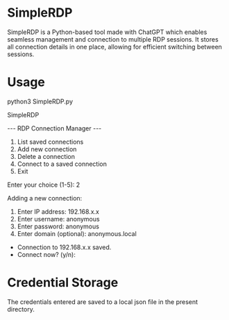 # SimpleRDP

SimpleRDP is a Python-based tool made with ChatGPT which enables seamless management and connection to multiple RDP sessions. It stores all connection details in one place, allowing for efficient switching between sessions.

# Usage

python3 SimpleRDP.py

SimpleRDP

--- RDP Connection Manager ---
1. List saved connections
2. Add new connection
3. Delete a connection
4. Connect to a saved connection
5. Exit

Enter your choice (1-5): 2

Adding a new connection:
1. Enter IP address: 192.168.x.x
2. Enter username: anonymous
3. Enter password: anonymous
4. Enter domain (optional): anonymous.local
- Connection to 192.168.x.x saved.
 - Connect now? (y/n):

# Credential Storage

The credentials entered are saved to a local json file in the present directory.
